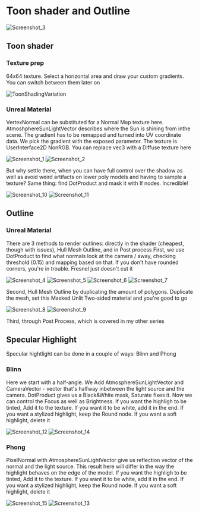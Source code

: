 # Toon shader and Outline
![Screenshot_3](https://user-images.githubusercontent.com/36862146/224765195-25fa130c-b277-4c02-b470-df1ca9b1a303.png)

## Toon shader
### Texture prep
64x64 texture. Select a horizontal area and draw your custom gradients. You can switch between them later on

![ToonShadingVariation](https://user-images.githubusercontent.com/36862146/224748267-38f5d4f8-831f-42f3-aa20-1bc362a5b84e.png)

### Unreal Material
VertexNormal can be substituted for a Normal Map texture here. AtmoshphereSunLightVector describes where the Sun is shining from inthe scene. The gradient has to be remapped and turned into UV coordinate data. We pick the gradient with the exposed parameter. The texture is UserInterface2D NonRGB. You can replace vec3 with a Diffuse texture here

![Screenshot_1](https://user-images.githubusercontent.com/36862146/224748208-28ce1af4-0516-4005-b61c-d3c7bcae08c1.png)
![Screenshot_2](https://user-images.githubusercontent.com/36862146/224748223-eb2bde44-c714-43d6-a718-5d4746d29e06.png)

But why settle there, when you can have full control over the shadow as well as avoid weird artifacts on lower poly models and having to sample a texture? Same thing: find DotProduct and mask it with If nodes. Incredible!

![Screenshot_10](https://user-images.githubusercontent.com/36862146/224748256-9a148a87-299f-4ec1-a873-8557a59dfb7e.png)
![Screenshot_11](https://user-images.githubusercontent.com/36862146/224748261-7298ad23-0139-457e-8112-7495f72be357.png)

## Outline
### Unreal Material

There are 3 methods to render outlines: directly in the shader (cheapest, though with issues), Hull Mesh Outline, and in Post process
First, we use DotProduct to find what normals look at the camera / away, checking threshold (0.15) and mapping based on that. If you don't have rounded corners, you're in trouble. Fresnel just doesn't cut it

![Screenshot_4](https://user-images.githubusercontent.com/36862146/224748229-eeca0957-da5f-4a65-88bc-b08b6fd4695a.png)
![Screenshot_5](https://user-images.githubusercontent.com/36862146/224748233-545bb117-ba35-4e91-984c-c3e3b1c16ebd.png)
![Screenshot_6](https://user-images.githubusercontent.com/36862146/224748235-ffb29d07-0974-4bd1-9841-49c8a1021066.png)
![Screenshot_7](https://user-images.githubusercontent.com/36862146/224748240-02031569-3cf3-483a-bca6-c40a7618e987.png)

Second, Hull Mesh Outline by duplicating the amount of polygons. Duplicate the mesh, set this Masked Unlit Two-sided material and you're good to go

![Screenshot_8](https://user-images.githubusercontent.com/36862146/224748245-7334c410-4e09-41cc-95da-47382a8c829c.png)
![Screenshot_9](https://user-images.githubusercontent.com/36862146/224748251-51934da4-071b-4643-83ad-52d4ea0cf991.png)

Third, through Post Process, which is covered in my other series

## Specular Highlight
Specular hightlight can be done in a couple of ways: Blinn and Phong

### Blinn
Here we start with a half-angle. We Add AtmosphereSunLightVector and CameraVector - vector that's halfway inbetween the light source and the camera. DotProduct gives us a Black&White mask, Saturate fixes it. Now we can control the Focus as well as Brightness. If you want the highligh to be tinted, Add it to the texture. If you want it to be white, add it in the end. If you want a stylized highlight, keep the Round node. If you want a soft highlight, delete it

![Screenshot_12](https://user-images.githubusercontent.com/36862146/224764631-f17b2971-e98d-40bb-9fdf-e116ee5a18c6.png)
![Screenshot_14](https://user-images.githubusercontent.com/36862146/224764637-792db93e-d91f-41d8-b836-6042c3911bbb.png)

### Phong
PixelNormal with AtmosphereSunLightVector give us reflection vector of the normal and the light source. This result here will differ in the way the highlight behaves on the edge of the model. If you want the highligh to be tinted, Add it to the texture. If you want it to be white, add it in the end. If you want a stylized highlight, keep the Round node. If you want a soft highlight, delete it

![Screenshot_15](https://user-images.githubusercontent.com/36862146/224764625-182763a9-eae9-4a17-b9d4-b1cb71f415a2.png)
![Screenshot_13](https://user-images.githubusercontent.com/36862146/224764633-98c92877-2017-45ca-b991-8d1d9b7f2474.png)
